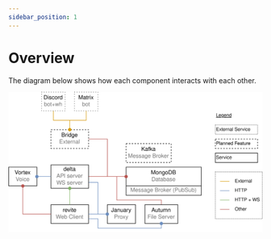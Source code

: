 ```yaml
---
sidebar_position: 1
---
```


# Overview

The diagram below shows how each component interacts with each other.

<img src="/static/img/diagrams/Revolt Architecture.png" />
